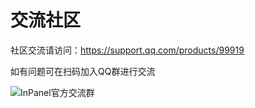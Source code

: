 # 交流社区

社区交流请访问：<a href="https://support.qq.com/products/99919" target="_blank">https://support.qq.com/products/99919</a>

如有问题可在扫码加入QQ群进行交流

<img border="0" src="/images/qr-group.png" alt="InPanel官方交流群" title="InPanel官方交流群">
